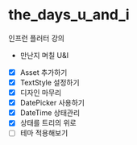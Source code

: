 # the_days_u_and_i

인프런 플러터 강의
 - 만난지 며칠 U&I

 - [x] Asset 추가하기
 - [x] TextStyle 설정하기
 - [x] 디자인 마무리
 - [x] DatePicker 사용하기
 - [x] DateTime 상태관리
 - [x] 상태를 트리의 위로
 - [ ] 테마 적용해보기